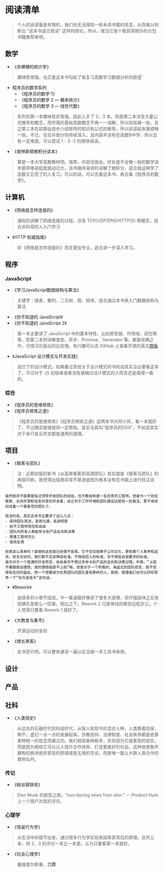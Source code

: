 # 阅读清单

> 个人的阅读量是有限的，我们也无法得知一些未读书籍的信息，从而难以判断出 “这本书适合我读” 这样的结论。所以，就当它是个极其简陋办的众包书籍推荐单吧。

## 数学

- 《赤裸裸的统计学》

> 趣味性很强，也正是这本书勾起了我复习高数学习数据分析的欲望

- 程序员的数学系列
  - 《程序员的数学 1》
  - 《程序员的数学 2 — 概率统计》
  - 《程序员的数学 3 — 线性代数》

> 系列的第一本趣味性非常强，因此入手了 2、3 本。但是第二本涉及大量公式推导和概念，而所需的基础高数概念不再一一讲解，所以较枯燥一些。反之第三本在前期会逐步介绍矩阵的知识和公式的推导，所以阅读起来更顺畅一些。不过，在后半部分则持续深入，且内容并没有在高数B中学，所以会有一定难度。可以尝试 1 - 3 -2 的顺序阅读。

- 《普林斯顿微积分读本》

> 算是一本大学高数教材吧。很厚，内容也很全。好处是不会像一般的数学读本那样难易程度跳动过大。该书循序渐进的讲解了微积分，适合我这种学了高数又忘完了的人复习。可以的话，可以先看这本书，再去看《程序员的数学》。

## 计算机

- 《网络是怎样连接的》

> 通俗的讲解了网络连接的过程，涉及 TCP/UDP/DNS/HTTP(S) 等概念，适合非科班的人入门学习

- 《HTTP 权威指南》

> 较《网络是怎样连接的》而言更加专业，适合进一步深入学习。

## 程序

### JavaScript

- 《学习JavaScript数据结构与算法》

> 关键字：链表、散列、二叉树、图、排序，适合通过本书来入门数据结构与算法

- 《你不知道的 JavaScript》
- 《你不知道的 JavaScript 2》

> 第一本主要讲了 JavaScript 中的基本特性，比如原型链、作用域、闭包等等，而第二本则讲解类型、异步、Promise、Generator 等。都是经典之作，可惜汉化版出的比较慢。有兴趣可以去 GitHub 上查看开源的英文[原版](https://github.com/getify/You-Dont-Know-JS/)

- 《JavaScript 设计模式与开发实践》

> 说烂了的设计模式。如果看过其他关于设计模式的书的话其实没必要看这本了。不过对于 JS 初级者或者没有接触过设计模式的人而言还是值得一看的。

### 综合

- 《程序员的思维修炼》
- 《程序员修炼之道》

> 《程序员的思维修炼》《程序员修炼之道》这两本书大同小异，看一本就好了，不过确实能够提供一定帮助。其实与其叫“程序员的XXX”，不如说其实对于各行各业而言都是通用的道理。

## 项目

- 《极客与团队》

> 注：近期初版的新书《从孤单极客到高效团队》其实就是《极客与团队》的再版印刷，我觉得出版商非常不厚道是因为根本没有在书面上进行标注说明。

```text
虽然我并不能算是有过领导开发团队的经验，也不敢自称是一名优秀的工程师。但身为一个向往极客、支持开源和信息共享的开发者，自己对于工作环境和团队建设还是有一些看法，更不用说向往着一个极客范的团队了。

简洁的说，其实这本书主要讲了这么几点：
- 保持团队简洁，高效沟通，高透明度
- 给予工程师信任和自由
- 团队内所有人都能参与到产品走向和决策
- 尊重工程师文化
- 保持反馈

但真这么简单吗？能做到这些就已经很不容易。它不仅仅依赖于公司文化，更依靠个人素养和追求。但无论如何，我们都不应该降低标准。不降低招人的标准，亦不降低自我要求的标准。
或许对于一个普通的开发而言，他自身并不想过多参与到产品的走向和决策过程。毕竟，“上班不要跟我谈理想，我的理想就是不上班”嘛。但是对于一个积极的、海盗式的团队而言，我不觉得有任何的益处。而一个想要成为优秀团队的团队里有那样的人，我想，管理者们也可以好好思考一下“劣币逐良币”这句话。
```

- 《Rework》

> 由很多的小章节组成，乍一看通篇好像讲了很多大道理，但仔细品味之后发现确实是那么一回事。相比之下，Rework 2 只是单纯的推崇远程办公，个人觉得只要看 Rework 1 就好了。

- 《大教堂与集市》

> 开源运动的圣经

- 《增长黑客》

> 此书还行吧。可以整体通读一遍以后当做一本工具书来用。

## 设计

## 产品

## 社科

- 《人类简史》

> 从远古的石器时代到科技时代，从智人到现今的混合人种，人类靠着捡屎，啊不，虚幻一点一点的发展起来。宗教信仰、法律制度、社会秩序都是依靠某种统一的信念而建立的。我们相信某种秩序，并非因为它是客观的现实，而是因为相信它可以让人提升合作效率、打造更美好的社会。这种由想象所建构的秩序绝非邪恶的阴谋或是无用的空谈，而是唯一能让大群人类合作的救命仙丹。

### 传记

- 《硅谷钢铁侠》

> Elon Musk 的疯狂之旅。"non-boring news from elon." -- Product Hunt 上一个用户对其的评论。

### 心理学

- 《怪诞行为学》

> 从生活中的细节出发，通过很多行为学实验来探索其背后的原理。总共三本，但 2、3 的评论一本比一本差。认为只要看第一本就好。

- 《社会心理学》

> 戴维查尔斯著，**力荐**
